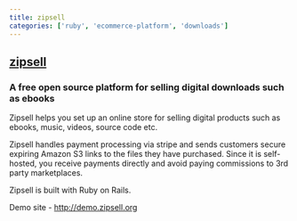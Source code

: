 ```yaml
---
title: zipsell
categories: ['ruby', 'ecommerce-platform', 'downloads']
---
```

## [zipsell](https://github.com/yongfook/zipsell)

### A free open source platform for selling digital downloads such as ebooks


Zipsell helps you set up an online store for selling digital products such as ebooks, music, videos, source code etc. 

Zipsell handles payment processing via stripe and sends customers secure expiring Amazon S3 links to the files they have purchased. Since it is self-hosted, you receive payments directly and avoid paying commissions to 3rd party marketplaces.

Zipsell is built with Ruby on Rails.

Demo site - http://demo.zipsell.org

